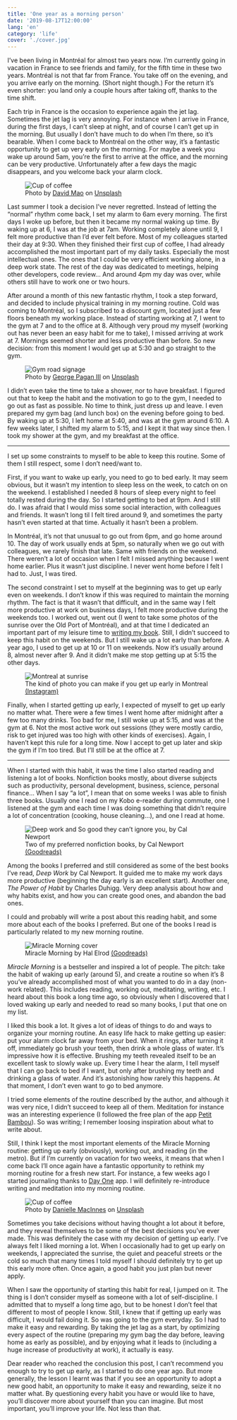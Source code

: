 ```yaml
---
title: 'One year as a morning person'
date: '2019-08-17T12:00:00'
lang: 'en'
category: 'life'
cover: './cover.jpg'
---
```


I’ve been living in Montréal for almost two years now. I’m currently going in vacation in France to see friends and family, for the fifth time in these two years. Montréal is not that far from France. You take off on the evening, and you arrive early on the morning. (Short night though.) For the return it’s even shorter: you land only a couple hours after taking off, thanks to the time shift.

Each trip in France is the occasion to experience again the jet lag. Sometimes the jet lag is very annoying. For instance when I arrive in France, during the first days, I can’t sleep at night, and of course I can’t get up in the morning. But usually I don’t have much to do when I’m there, so it’s bearable. When I come back to Montréal on the other way, it’s a fantastic opportunity to get up very early on the morning. For maybe a week you wake up around 5am, you’re the first to arrive at the office, and the morning can be very productive. Unfortunately after a few days the magic disappears, and you welcome back your alarm clock.

<figure>
  <img src="./coffee.jpg" alt="Cup of coffee">
  <figcaption>
    Photo by <a href="https://unsplash.com/@itsdavo?utm_source=unsplash&utm_medium=referral&utm_content=creditCopyText">David Mao</a> on <a href="https://unsplash.com/search/photos/sleep?utm_source=unsplash&utm_medium=referral&utm_content=creditCopyText">Unsplash</a>
  <figcaption>
</figure>

Last summer I took a decision I’ve never regretted. Instead of letting the “normal” rhythm come back, I set my alarm to 6am every morning. The first days I woke up before, but then it became my normal waking up time. By waking up at 6, I was at the job at 7am. Working completely alone until 9, I felt more productive than I’d ever felt before. Most of my colleagues started their day at 9:30. When they finished their first cup of coffee, I had already accomplished the most important part of my daily tasks. Especially the most intellectual ones. The ones that I could be very efficient working alone, in a deep work state. The rest of the day was dedicated to meetings, helping other developers, code review… And around 4pm my day was over, while others still have to work one or two hours.

After around a month of this new fantastic rhythm, I took a step forward, and decided to include physical training in my morning routine. Cold was coming to Montréal, so I subscribed to a discount gym, located just a few floors beneath my working place. Instead of starting working at 7, I went to the gym at 7 and to the office at 8. Although very proud my myself (working out has never been an easy habit for me to take), I missed arriving at work at 7. Mornings seemed shorter and less productive than before. So new decision: from this moment I would get up at 5:30 and go straight to the gym.

<figure>
  <img src="./gym.jpg" alt="Gym road signage">
  <figcaption>
    Photo by <a href="https://unsplash.com/@gpthree?utm_source=unsplash&utm_medium=referral&utm_content=creditCopyText">George Pagan III</a> on <a href="https://unsplash.com/search/photos/this-way?utm_source=unsplash&utm_medium=referral&utm_content=creditCopyText">Unsplash</a>
  <figcaption>
</figure>

I didn’t even take the time to take a shower, nor to have breakfast. I figured out that to keep the habit and the motivation to go to the gym, I needed to go out as fast as possible. No time to think, just dress up and leave. I even prepared my gym bag (and lunch box) on the evening before going to bed. By waking up at 5:30, I left home at 5:40, and was at the gym around 6:10. A few weeks later, I shifted my alarm to 5:15, and I kept it that way since then. I took my shower at the gym, and my breakfast at the office.

---

I set up some constraints to myself to be able to keep this routine. Some of them I still respect, some I don’t need/want to.

First, if you want to wake up early, you need to go to bed early. It may seem obvious, but it wasn’t my intention to sleep less on the week, to catch on on the weekend. I established I needed 8 hours of sleep every night to feel totally rested during the day. So I started getting to bed at 9pm. And I still do. I was afraid that I would miss some social interaction, with colleagues and friends. It wasn’t long til I felt tired around 9, and sometimes the party hasn’t even started at that time. Actually it hasn’t been a problem.

In Montréal, it’s not that unusual to go out from 6pm, and go home around 10. The day of work usually ends at 5pm, so naturally when we go out with colleagues, we rarely finish that late. Same with friends on the weekend. There weren’t a lot of occasion when I felt I missed anything because I went home earlier. Plus it wasn’t just discipline. I never went home before I felt I had to. Just, I was tired.

The second constraint I set to myself at the beginning was to get up early even on weekends. I don’t know if this was required to maintain the morning rhythm. The fact is that it wasn’t that difficult, and in the same way I felt more productive at work on business days, I felt more productive during the weekends too. I worked out, went out (I went to take some photos of the sunrise over the Old Port of Montréal), and at that time I dedicated an important part of my leisure time to [writing my book](/posts/2019-02-14-so-i-wrote-a-technical-book/). Still, I didn’t succeed to keep this habit on the weekends. But I still wake up a lot early than before. A year ago, I used to get up at 10 or 11 on weekends. Now it’s usually around 8, almost never after 9. And it didn’t make me stop getting up at 5:15 the other days.

<figure>
  <img src="./old_port_montreal.jpg" alt="Montreal at sunrise">
  <figcaption>
    The kind of photo you can make if you get up early in Montreal 
    <a href="https://www.instagram.com/p/BqUp48BhIxd/">(Instagram)</a>
  <figcaption>
</figure>

Finally, when I started getting up early, I expected of myself to get up early no matter what. There were a few times I went home after midnight after a few too many drinks. Too bad for me, I still woke up at 5:15, and was at the gym at 6. Not the most active work out sessions (they were mostly cardio, risk to get injured was too high with other kinds of exercises). Again, I haven’t kept this rule for a long time. Now I accept to get up later and skip the gym if I’m too tired. But I’ll still be at the office at 7.

---

When I started with this habit, it was the time I also started reading and listening a lot of books. Nonfiction books mostly, about diverse subjects such as productivity, personal development, business, science, personal finance… When I say “a lot”, I mean that on some weeks I was able to finish three books. Usually one I read on my Kobo e-reader during commute, one I listened at the gym and each time I was doing something that didn’t require a lot of concentration (cooking, house cleaning…), and one I read at home.

<figure>
  <img src="./cal-newport-books.jpg" alt="Deep work and So good they can’t ignore you, by Cal Newport">
  <figcaption>
    Two of my preferred nonfiction books, by Cal Newport 
    <a href="https://www.goodreads.com/author/show/147891.Cal_Newport">(Goodreads)</a>
  <figcaption>
</figure>

Among the books I preferred and still considered as some of the best books I’ve read, _Deep Work_ by Cal Newport. It guided me to make my work days more productive (beginning the day early is an excellent start). Another one, _The Power of Habit_ by Charles Duhigg. Very deep analysis about how and why habits exist, and how you can create good ones, and abandon the bad ones.

I could and probably will write a post about this reading habit, and some more about each of the books I preferred. But one of the books I read is particularly related to my new morning routine.

<figure class="small-right">
  <img src="./miracle-morning.jpg" alt="Miracle Morning cover">
  <figcaption>
    Miracle Morning by Hal Elrod
    <a href="https://www.goodreads.com/book/show/17166225-the-miracle-morning">(Goodreads)</a>
  <figcaption>
</figure>

_Miracle Morning_ is a bestseller and inspired a lot of people. The pitch: take the habit of waking up early (around 5), and create a routine so when it’s 8 you’ve already accomplished most of what you wanted to do in a day (non-work related). This includes reading, working out, meditating, writing, etc. I heard about this book a long time ago, so obviously when I discovered that I loved waking up early and needed to read so many books, I put that one on my list.

I liked this book a lot. It gives a lot of ideas of things to do and ways to organize your morning routine. An easy life hack to make getting up easier: put your alarm clock far away from your bed. When it rings, after turning it off, immediately go brush your teeth, then drink a whole glass of water. It’s impressive how it is effective. Brushing my teeth revealed itself to be an excellent task to slowly wake up. Every time I hear the alarm, I tell myself that I can go back to bed if I want, but only after brushing my teeth and drinking a glass of water. And it’s astonishing how rarely this happens. At that moment, I don’t even want to go to bed anymore.

I tried some elements of the routine described by the author, and although it was very nice, I didn’t succeed to keep all of them. Meditation for instance was an interesting experience (I followed the free plan of the app [Petit Bambou](https://www.petitbambou.com)). So was writing; I remember loosing inspiration about what to write about.

Still, I think I kept the most important elements of the Miracle Morning routine: getting up early (obviously), working out, and reading (in the metro). But if I’m currently on vacation for two weeks, it means that when I come back I’ll once again have a fantastic opportunity to rethink my morning routine for a fresh new start. For instance, a few weeks ago I started journaling thanks to [Day One](https://dayoneapp.com/) app. I will definitely re-introduce writing and meditation into my morning routine.

<figure>
  <img src="./coffee-02.jpg" alt="Cup of coffee">
  <figcaption>
    Photo by <a href="https://unsplash.com/@dsmacinnes?utm_source=unsplash&utm_medium=referral&utm_content=creditCopyText">Danielle MacInnes</a> on <a href="https://unsplash.com/search/photos/morning?utm_source=unsplash&utm_medium=referral&utm_content=creditCopyText">Unsplash</a>
  <figcaption>
</figure>

Sometimes you take decisions without having thought a lot about it before, and they reveal themselves to be some of the best decisions you’ve ever made. This was definitely the case with my decision of getting up early. I’ve always felt I liked morning a lot. When I occasionally had to get up early on weekends, I appreciated the sunrise, the quiet and peaceful streets or the cold so much that many times I told myself I should definitely try to get up this early more often. Once again, a good habit you just plan but never apply.

When I saw the opportunity of starting this habit for real, I jumped on it. The thing is I don’t consider myself as someone with a lot of self-discipline. I admitted that to myself a long time ago, but to be honest I don’t feel that different to most of people I know. Still, I knew that if getting up early was difficult, I would fail doing it. So was going to the gym everyday. So I had to make it easy and rewarding. By taking the jet lag as a start, by optimizing every aspect of the routine (preparing my gym bag the day before, leaving home as early as possible), and by enjoying what it leads to (including a huge increase of productivity at work), it actually is easy.

Dear reader who reached the conclusion this post, I can’t recommend you enough to try to get up early, as I started to do one year ago. But more generally, the lesson I learnt was that if you see an opportunity to adopt a new good habit, an opportunity to make it easy and rewarding, seize it no matter what. By questioning every habit you have or would like to have, you’ll discover more about yourself than you can imagine. But most important, you’ll improve your life. Not less than that.
